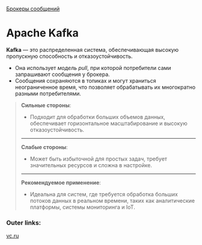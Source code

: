 [Брокеры сообщений](4.%20Tools/Message%20Brokers/Брокеры%20сообщений.md)

# Apache Kafka

**Kafka** — это распределенная система, обеспечивающая высокую пропускную способность и отказоустойчивость. 
- Она использует *модель pull*, при которой потребители сами запрашивают сообщения у брокера. 
- Сообщения сохраняются в топиках и могут храниться неограниченное время, что позволяет обрабатывать их многократно разными потребителями.

> **Сильные стороны**: 
> - Подходит для обработки больших объемов данных, обеспечивает горизонтальное масштабирование и высокую отказоустойчивость.
> ---
> **Слабые стороны**: 
> - Может быть избыточной для простых задач, требует значительных ресурсов и сложна в настройке.
> ---
> **Рекомендуемое применение**: 
> - Идеальна для систем, где требуется обработка больших потоков данных в реальном времени, таких как аналитические платформы, системы мониторинга и IoT.

### Outer links:
[vc.ru](https://vc.ru/dev/869548-kafka-vs-rabbitmq-chto-nuzhno-znat-analitiku-pro-brokery-soobshenii?utm_source=chatgpt.com)


